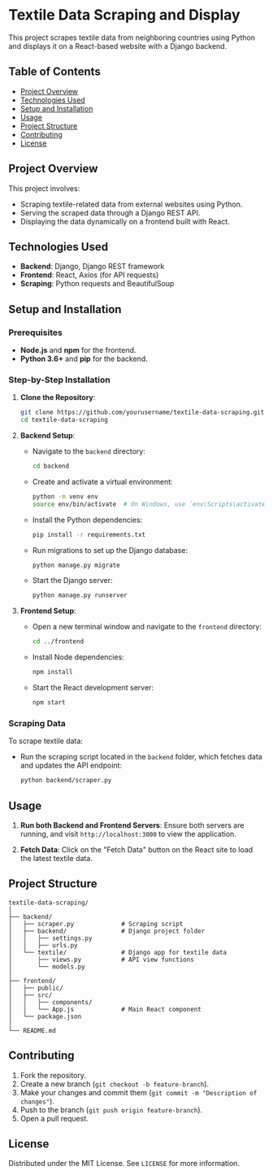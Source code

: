 
# Textile Data Scraping and Display

This project scrapes textile data from neighboring countries using Python and displays it on a React-based website with a Django backend.

## Table of Contents
- [Project Overview](#project-overview)
- [Technologies Used](#technologies-used)
- [Setup and Installation](#setup-and-installation)
- [Usage](#usage)
- [Project Structure](#project-structure)
- [Contributing](#contributing)
- [License](#license)

## Project Overview

This project involves:
- Scraping textile-related data from external websites using Python.
- Serving the scraped data through a Django REST API.
- Displaying the data dynamically on a frontend built with React.

## Technologies Used

- **Backend**: Django, Django REST framework
- **Frontend**: React, Axios (for API requests)
- **Scraping**: Python requests and BeautifulSoup

## Setup and Installation

### Prerequisites
- **Node.js** and **npm** for the frontend.
- **Python 3.6+** and **pip** for the backend.

### Step-by-Step Installation

1. **Clone the Repository**:
    ```bash
    git clone https://github.com/yourusername/textile-data-scraping.git
    cd textile-data-scraping
    ```

2. **Backend Setup**:
    - Navigate to the `backend` directory:
      ```bash
      cd backend
      ```
    - Create and activate a virtual environment:
      ```bash
      python -m venv env
      source env/bin/activate  # On Windows, use `env\Scripts\activate`
      ```
    - Install the Python dependencies:
      ```bash
      pip install -r requirements.txt
      ```
    - Run migrations to set up the Django database:
      ```bash
      python manage.py migrate
      ```
    - Start the Django server:
      ```bash
      python manage.py runserver
      ```

3. **Frontend Setup**:
    - Open a new terminal window and navigate to the `frontend` directory:
      ```bash
      cd ../frontend
      ```
    - Install Node dependencies:
      ```bash
      npm install
      ```
    - Start the React development server:
      ```bash
      npm start
      ```

### Scraping Data
To scrape textile data:
- Run the scraping script located in the `backend` folder, which fetches data and updates the API endpoint:
  ```bash
  python backend/scraper.py
  ```

## Usage

1. **Run both Backend and Frontend Servers**: Ensure both servers are running, and visit `http://localhost:3000` to view the application.

2. **Fetch Data**: Click on the "Fetch Data" button on the React site to load the latest textile data.

## Project Structure

```
textile-data-scraping/
│
├── backend/
│   ├── scraper.py             # Scraping script
│   ├── backend/               # Django project folder
│   │   ├── settings.py
│   │   ├── urls.py
│   └── textile/               # Django app for textile data
│       ├── views.py           # API view functions
│       └── models.py
│
├── frontend/
│   ├── public/
│   ├── src/
│   │   ├── components/
│   │   └── App.js             # Main React component
│   └── package.json
│
└── README.md
```

## Contributing

1. Fork the repository.
2. Create a new branch (`git checkout -b feature-branch`).
3. Make your changes and commit them (`git commit -m "Description of changes"`).
4. Push to the branch (`git push origin feature-branch`).
5. Open a pull request.

## License

Distributed under the MIT License. See `LICENSE` for more information.
